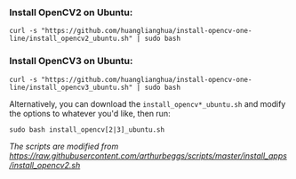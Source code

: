 ### Install OpenCV2 on Ubuntu:

```
curl -s "https://github.com/huanglianghua/install-opencv-one-line/install_opencv2_ubuntu.sh" | sudo bash
```

### Install OpenCV3 on Ubuntu:

```
curl -s "https://github.com/huanglianghua/install-opencv-one-line/install_opencv3_ubuntu.sh" | sudo bash
```

Alternatively, you can download the `install_opencv*_ubuntu.sh` and modify the options to whatever you'd like, then run:

```
sudo bash install_opencv[2|3]_ubuntu.sh
```

*The scripts are modified from https://raw.githubusercontent.com/arthurbeggs/scripts/master/install_apps/install_opencv2.sh*
